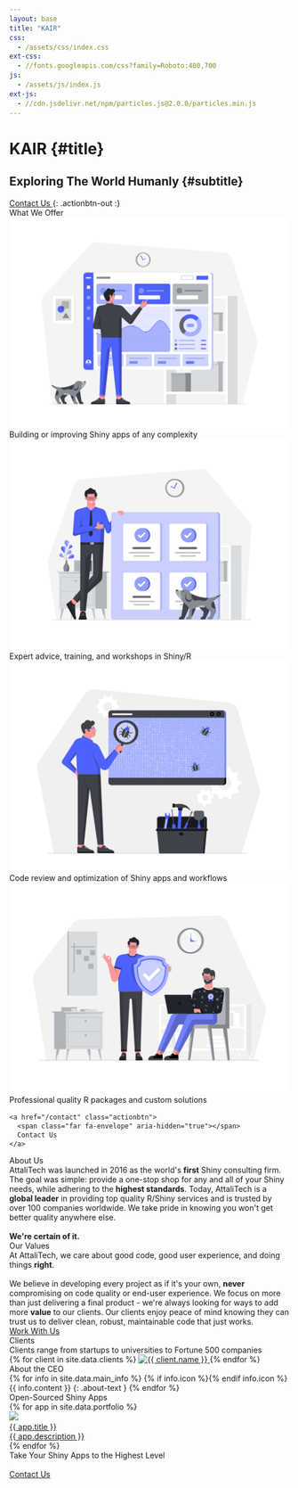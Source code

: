 ```yaml
---
layout: base
title: "KAIR"
css:
  - /assets/css/index.css
ext-css:
  - //fonts.googleapis.com/css?family=Roboto:400,700
js:
  - /assets/js/index.js
ext-js:
  - //cdn.jsdelivr.net/npm/particles.js@2.0.0/particles.min.js
---
```


<div id="header" class="cut1" markdown="1">

<div id="header-inner" markdown="1">

# KAIR {#title}

## Exploring The World Humanly {#subtitle}

<a href="/contact" class="actionbtn">
  <span class="far fa-envelope" aria-hidden="true"></span>
  Contact Us
</a>
{: .actionbtn-out :}

</div>

<div id="particles-js"></div>

</div>

<div id="main-sections">

<div id="services-out" class="page-section cut1">
  <div id="services">
    <div class="section-title">What We Offer</div>
    <div id="services-list">
      <div class="service">
        <img class="service-img" alt="Service image" src="/assets/img/scale-flexiple/Complex dashboard.png" />
        <div class="service-text">Building or improving Shiny apps of any complexity</div>
      </div>
      <div class="service">
        <img class="service-img" alt="Service image" src="/assets/img/scale-flexiple/Successful completion of project.png" />
        <div class="service-text">Expert advice, training, and workshops in Shiny/R</div>
      </div>
      <div id="services-break"></div>
      <div class="service">
        <img class="service-img" alt="Service image" src="/assets/img/scale-flexiple/Bug tracking.png" />
        <div class="service-text">Code review and optimization of Shiny apps and workflows</div>
      </div>
      <div class="service">
        <img class="service-img" alt="Service image" src="/assets/img/scale-flexiple/Work risk-free.png" />
        <div class="service-text">Professional quality R packages and custom solutions</div>
      </div>
    </div>

    <a href="/contact" class="actionbtn">
      <span class="far fa-envelope" aria-hidden="true"></span>
      Contact Us
    </a>
  </div>
</div>

<div class="cut-buffer aboutus-buffer"></div>

<div id="aboutus-out" class="page-section grey-section cut2">
  <div id="aboutus">
    <div class="section-title">About Us</div>
    <div id="aboutus-text">
      AttaliTech was launched in 2016 as the world's <b>first</b> Shiny consulting firm. The goal was simple: provide a one-stop shop for any and all of your Shiny needs, while adhering to the <b>highest standards</b>. Today, AttaliTech is a <b>global leader</b> in providing top quality R/Shiny services and is trusted by over 100 companies worldwide. We take pride in knowing you won't get better quality anywhere else.<br/><br/><b>We're certain of it.</b>
    </div>
  </div>
</div>

<div class="cut-buffer values-buffer"></div>

<div id="values-out" class="page-section cut2">
  <div id="values">
	  <div class="section-title">Our Values</div>
    <div id="values-text">
      At AttaliTech, we care about good code, good user experience, and doing things <b>right</b>.<br/><br/>
      We believe in developing every project as if it's your own, <b>never </b>compromising on code quality or end-user experience. We focus on more than just delivering a final product - we're always looking for ways to add more <b>value</b> to our clients. Our clients enjoy peace of mind knowing they can trust us to deliver clean, robust, maintainable code that just works.
    </div>
    <a href="/contact" class="actionbtn">
      Work With Us
    </a>
  </div>
</div>

<div id="clients-out" class="page-section cut1">
  <div id="clients">
    <div class="section-title">Clients</div>
    <div id="clients-subtitle">Clients range from startups to universities to Fortune 500 companies</div>
    <div id="client-logos">
      {% for client in site.data.clients %}
        <a class="client-img" href="{{ client.url }}" title="{{ client.name }}">
          <img alt="{{ client.name }}" src="/assets/img/logos/{{ client.img }}" />
        </a>
      {% endfor %}
    </div>
  </div>
</div>

<div class="cut-buffer"></div>

<div id="aboutme-section-out" class="page-section grey-section cut2">
  <div id="aboutme-section">
    <div class="section-title">About the CEO</div>
	<div id="aboutme-list" markdown="1">
{% for info in site.data.main_info %}
{% if info.icon %}<span class="about-icon fa-fw {{ info.icon }}" aria-hidden="true"></span>{% endif info.icon %}
<span class="about-content">{{ info.content }}</span>
{: .about-text }
{% endfor %}
</div>
  </div>
</div>

<div class="cut-buffer portfolio-buffer"></div>

<div id="portfolio-out" class="page-section grey-section">
  <div id="portfolio">
    <div class="section-title">
      Open-Sourced Shiny Apps
    </div>
    <div id="shinyapps-big">
      {% for app in site.data.portfolio %}
	    <div class="shinyapp">
          <a class="applink" href="{{ app.url }}">
            <img class="appimg" src="/assets/img/screenshots/{{ app.img }}" />
            <div class="apptitle">{{ app.title }}</div>
            <div class="appdesc">{{ app.description }}</div>
          </a>
        </div>
	  {% endfor %}
    </div>
  </div>
</div>

<div id="cta-out" class="page-section">
  <div id="cta">
    <div class="section-title">Take Your Shiny Apps to the Highest Level</div><br/>
  </div>
  <a href="/contact" class="actionbtn">
    <span class="far fa-envelope" aria-hidden="true"></span>
    Contact Us
  </a>
</div>

</div>

